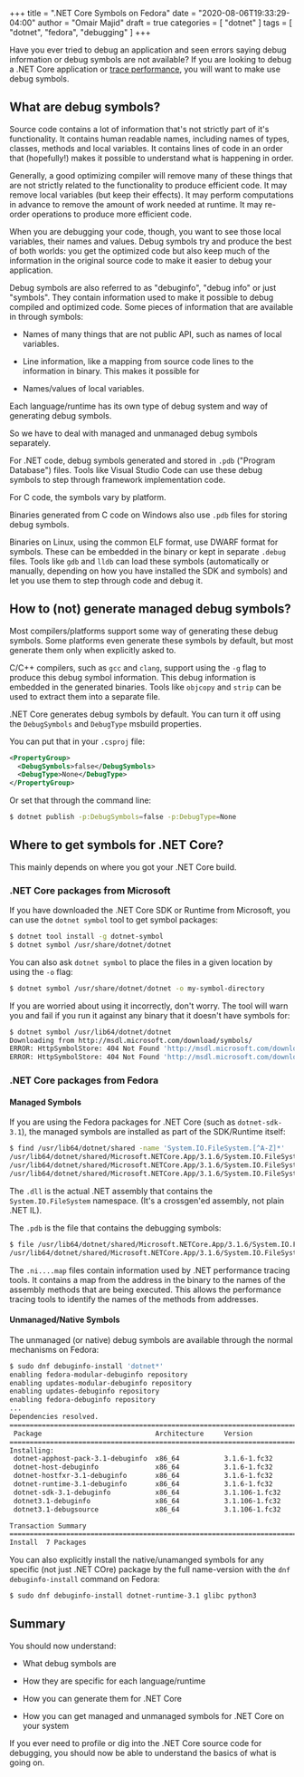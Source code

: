 +++
title = ".NET Core Symbols on Fedora"
date = "2020-08-06T19:33:29-04:00"
author = "Omair Majid"
draft = true
categories = [ "dotnet" ]
tags = [ "dotnet", "fedora", "debugging" ]
+++

Have you ever tried to debug an application and seen errors saying
debug information or debug symbols are not available? If you are
looking to debug a .NET Core application or [trace
performance](https://github.com/dotnet/runtime/blob/master/docs/project/linux-performance-tracing.md),
you will want to make use debug symbols.

## What are debug symbols?

Source code contains a lot of information that's not strictly part of
it's functionality. It contains human readable names, including names
of types, classes, methods and local variables. It contains lines of
code in an order that (hopefully!) makes it possible to understand
what is happening in order.

Generally, a good optimizing compiler will remove many of these things
that are not strictly related to the functionality to produce
efficient code. It may remove local variables (but keep their
effects). It may perform computations in advance to remove the amount
of work needed at runtime. It may re-order operations to produce more
efficient code.

When you are debugging your code, though, you want to see those local
variables, their names and values. Debug symbols try and produce the
best of both worlds: you get the optimized code but also keep much of
the information in the original source code to make it easier to debug
your application.

Debug symbols are also referred to as "debuginfo", "debug info" or
just "symbols". They contain information used to make it possible to
debug compiled and optimized code. Some pieces of information that are
available in through symbols:

- Names of many things that are not public API, such as names of local
  variables.

- Line information, like a mapping from source code lines to the
  information in binary. This makes it possible for

- Names/values of local variables.

Each language/runtime has its own type of debug system and way of
generating debug symbols.

So we have to deal with managed and unmanaged debug symbols
separately.

For .NET code, debug symbols generated and stored in `.pdb` ("Program
Database") files. Tools like Visual Studio Code can use these debug
symbols to step through framework implementation code.

For C code, the symbols vary by platform.

Binaries generated from C code on Windows also use `.pdb` files for
storing debug symbols.

Binaries on Linux, using the common ELF format, use DWARF format for
symbols. These can be embedded in the binary or kept in separate
`.debug` files. Tools like `gdb` and `lldb` can load these symbols
(automatically or manually, depending on how you have installed the
SDK and symbols) and let you use them to step through code and debug
it.

## How to (not) generate managed debug symbols?

Most compilers/platforms support some way of generating these debug
symbols. Some platforms even generate these symbols by default, but
most generate them only when explicitly asked to.

C/C++ compilers, such as `gcc` and `clang`, support using the `-g`
flag to produce this debug symbol information. This debug information
is embedded in the generated binaries. Tools like `objcopy` and
`strip` can be used to extract them into a separate file.

.NET Core generates debug symbols by default. You can turn it off
using the `DebugSymbols` and `DebugType` msbuild properties.

You can put that in your `.csproj` file:

```xml
<PropertyGroup>
  <DebugSymbols>false</DebugSymbols>
  <DebugType>None</DebugType>
</PropertyGroup>
```

Or set that through the command line:

```bash
$ dotnet publish -p:DebugSymbols=false -p:DebugType=None
```

## Where to get symbols for .NET Core?

This mainly depends on where you got your .NET Core build.

### .NET Core packages from Microsoft

If you have downloaded the .NET Core SDK or Runtime from Microsoft,
you can use the `dotnet symbol` tool to get symbol packages:

```bash
$ dotnet tool install -g dotnet-symbol
$ dotnet symbol /usr/share/dotnet/dotnet
```

You can also ask `dotnet symbol` to place the files in a given
location by using the `-o` flag:

```bash
$ dotnet symbol /usr/share/dotnet/dotnet -o my-symbol-directory
```

If you are worried about using it incorrectly, don't worry. The tool
will warn you and fail if you run it against any binary that it
doesn't have symbols for:

```bash
$ dotnet symbol /usr/lib64/dotnet/dotnet
Downloading from http://msdl.microsoft.com/download/symbols/
ERROR: HttpSymbolStore: 404 Not Found 'http://msdl.microsoft.com/download/symbols/dotnet%2Felf-buildid-75e20435c061d0643096f93d91eb19701f7d6d13%2Fdotnet'
ERROR: HttpSymbolStore: 404 Not Found 'http://msdl.microsoft.com/download/symbols/_.debug%2Felf-buildid-sym-75e20435c061d0643096f93d91eb19701f7d6d13%2F_.debug'
```

### .NET Core packages from Fedora

#### Managed Symbols

If you are using the Fedora packages for .NET Core (such as
`dotnet-sdk-3.1`), the managed symbols are installed as part of the
SDK/Runtime itself:

```bash
$ find /usr/lib64/dotnet/shared -name 'System.IO.FileSystem.[^A-Z]*'
/usr/lib64/dotnet/shared/Microsoft.NETCore.App/3.1.6/System.IO.FileSystem.pdb
/usr/lib64/dotnet/shared/Microsoft.NETCore.App/3.1.6/System.IO.FileSystem.dll
/usr/lib64/dotnet/shared/Microsoft.NETCore.App/3.1.6/System.IO.FileSystem.ni.{cfbfb1a5-d8bb-4fdd-835e-860da92311e2}.map
```

The `.dll` is the actual .NET assembly that contains the
`System.IO.FileSystem` namespace. (It's a crossgen'ed assembly, not
plain .NET IL).

The `.pdb` is the file that contains the debugging symbols:

```bash
$ file /usr/lib64/dotnet/shared/Microsoft.NETCore.App/3.1.6/System.IO.FileSystem.pdb
/usr/lib64/dotnet/shared/Microsoft.NETCore.App/3.1.6/System.IO.FileSystem.pdb: Microsoft Roslyn C# debugging symbols version 1.0
```

The `.ni....map` files contain information used by .NET performance
tracing tools. It contains a map from the address in the binary to the
names of the assembly methods that are being executed. This allows the
performance tracing tools to identify the names of the methods from
addresses.

#### Unmanaged/Native Symbols

The unmanaged (or native) debug symbols are available through the
normal mechanisms on Fedora:

```bash
$ sudo dnf debuginfo-install 'dotnet*'
enabling fedora-modular-debuginfo repository
enabling updates-modular-debuginfo repository
enabling updates-debuginfo repository
enabling fedora-debuginfo repository
...
Dependencies resolved.
=================================================================================================
 Package                            Architecture     Version           Repository           Size
=================================================================================================
Installing:
 dotnet-apphost-pack-3.1-debuginfo  x86_64           3.1.6-1.fc32      updates-debuginfo   233 k
 dotnet-host-debuginfo              x86_64           3.1.6-1.fc32      updates-debuginfo   131 k
 dotnet-hostfxr-3.1-debuginfo       x86_64           3.1.6-1.fc32      updates-debuginfo   1.0 M
 dotnet-runtime-3.1-debuginfo       x86_64           3.1.6-1.fc32      updates-debuginfo    27 M
 dotnet-sdk-3.1-debuginfo           x86_64           3.1.106-1.fc32    updates-debuginfo   159 k
 dotnet3.1-debuginfo                x86_64           3.1.106-1.fc32    updates-debuginfo   686 k
 dotnet3.1-debugsource              x86_64           3.1.106-1.fc32    updates-debuginfo   7.6 M

Transaction Summary
=================================================================================================
Install  7 Packages

```

You can also explicitly install the native/unamanged symbols for any
specific (not just .NET COre) package by the full name-version with
the `dnf debuginfo-install` command on Fedora:

```bash
$ sudo dnf debuginfo-install dotnet-runtime-3.1 glibc python3
```

## Summary

You should now understand:

- What debug symbols are

- How they are specific for each language/runtime

- How you can generate them for .NET Core

- How you can get managed and unmanaged symbols for .NET Core on your system

If you ever need to profile or dig into the .NET Core source code for
debugging, you should now be able to understand the basics of what is
going on.
